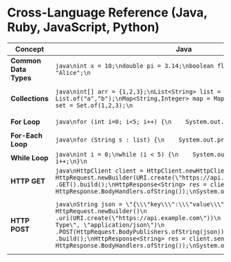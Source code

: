 # Cross-Language Reference (Java, Ruby, JavaScript, Python)

| **Concept** | **Java** | **Ruby** | **JavaScript** | **Python** |
|-------------|----------|----------|----------------|------------|
| **Common Data Types** | ```java\nint x = 10;\ndouble pi = 3.14;\nboolean flag = true;\nString name = "Alice";\n``` | ```ruby\nx = 10\npi = 3.14\nflag = true\nname = "Alice"\n``` | ```js\nlet x = 10;\nlet pi = 3.14;\nlet flag = true;\nlet name = "Alice";\n``` | ```python\nx = 10\npi = 3.14\nflag = True\nname = "Alice"\n``` |
| **Collections** | ```java\nint[] arr = {1,2,3};\nList<String> list = List.of("a","b");\nMap<String,Integer> map = Map.of("a",1);\nSet<Integer> set = Set.of(1,2,3);\n``` | ```ruby\narr = [1,2,3]\nhash = { "a" => 1, "b" => 2 }\nset = Set.new([1,2,3])\n``` | ```js\nlet arr = [1,2,3];\nlet obj = {a:1, b:2};\nlet map = new Map([["a",1]]);\nlet set = new Set([1,2,3]);\n``` | ```python\narr = [1,2,3]\ndict_obj = {"a":1, "b":2}\nset_obj = {1,2,3}\ntuple_obj = (1,2,3)\n``` |
| **For Loop** | ```java\nfor (int i=0; i<5; i++) {\n    System.out.println(i);\n}\n``` | ```ruby\nfor i in 0...5 do\n  puts i\nend\n``` | ```js\nfor (let i=0; i<5; i++) {\n  console.log(i);\n}\n``` | ```python\nfor i in range(5):\n    print(i)\n``` |
| **For-Each Loop** | ```java\nfor (String s : list) {\n    System.out.println(s);\n}\n``` | ```ruby\narr.each do |x|\n  puts x\nend\n``` | ```js\narr.forEach(x => console.log(x));\n``` | ```python\nfor x in arr:\n    print(x)\n``` |
| **While Loop** | ```java\nint i = 0;\nwhile (i < 5) {\n    System.out.println(i);\n    i++;\n}\n``` | ```ruby\ni = 0\nwhile i < 5 do\n  puts i\n  i += 1\nend\n``` | ```js\nlet i = 0;\nwhile (i < 5) {\n  console.log(i);\n  i++;\n}\n``` | ```python\ni = 0\nwhile i < 5:\n    print(i)\n    i += 1\n``` |
| **HTTP GET** | ```java\nHttpClient client = HttpClient.newHttpClient();\nHttpRequest req = HttpRequest.newBuilder(URI.create(\"https://api.example.com\"))\n  .GET().build();\nHttpResponse<String> res = client.send(req, HttpResponse.BodyHandlers.ofString());\nSystem.out.println(res.body());\n``` | ```ruby\nrequire 'net/http'\nuri = URI('https://api.example.com')\nres = Net::HTTP.get(uri)\nputs res\n``` | ```js\nfetch(\"https://api.example.com\")\n  .then(res => res.json())\n  .then(data => console.log(data));\n``` | ```python\nimport requests\nres = requests.get(\"https://api.example.com\")\nprint(res.json())\n``` |
| **HTTP POST** | ```java\nString json = \"{\\\"key\\\":\\\"value\\\"}\";\nHttpRequest req = HttpRequest.newBuilder()\n  .uri(URI.create(\"https://api.example.com\"))\n  .header(\"Content-Type\", \"application/json\")\n  .POST(HttpRequest.BodyPublishers.ofString(json))\n  .build();\nHttpResponse<String> res = client.send(req, HttpResponse.BodyHandlers.ofString());\nSystem.out.println(res.body());\n``` | ```ruby\nrequire 'net/http'\nrequire 'json'\nuri = URI('https://api.example.com')\nres = Net::HTTP.post(uri, { key: \"value\" }.to_json, \"Content-Type\" => \"application/json\")\nputs res.body\n``` | ```js\nfetch(\"https://api.example.com\", {\n  method: \"POST\",\n  headers: { \"Content-Type\": \"application/json\" },\n  body: JSON.stringify({ key: \"value\" })\n})\n.then(res => res.json())\n.then(data => console.log(data));\n``` | ```python\nimport requests\nres = requests.post(\"https://api.example.com\", json={\"key\": \"value\"})\nprint(res.json())\n``` |
